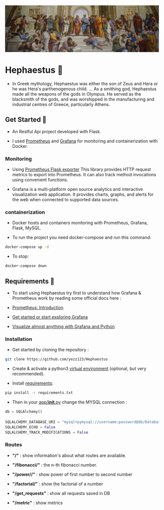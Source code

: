 <p align="center">
    <img src=".github/school-of-athens.jpg" alt="School of Athena">
</p>

# Hephaestus :rocket:

- In Greek mythology, Hephaestus was either the son of Zeus and Hera or he was Hera's parthenogenous child. ... As a smithing god, Hephaestus made all the weapons of the gods in Olympus. He served as the blacksmith of the gods, and was worshipped in the manufacturing and industrial centres of Greece, particularly Athens.

## Get Started :rocket:

- An Restful Api project developed with Flask.

- I used [Prometheus](https://prometheus.io/) and [Grafana](https://grafana.com/) for monitoring and containerization with Docker.

### Monitoring

- Using [Prometheus Flask exporter](https://pypi.org/project/prometheus-flask-exporter/) This library provides HTTP request metrics to export into Prometheus. It can also track method invocations using convenient functions.

- Grafana is a multi-platform open source analytics and interactive visualization web application. It provides charts, graphs, and alerts for the web when connected to supported data sources.

### containerization

- Docker hosts and containers monitoring with Prometheus, Grafana, Flask, MySQL.

- To run the project you need docker-compose and run this command:

```bash
docker-compose up -d
```

- To stop:

```bash
docker-compose down
```

## Requirements :rocket:

- To start using Hephaestus try first to understand how Grafana & Prometheus work by reading some official docs here :

- [Prometheus: Introduction](https://prometheus.io/docs/introduction/overview/)

- [Get started or start exploring Grafana](https://grafana.com/docs/)

- [Visualize almost anything with Grafana and Python](http://oz123.github.io/writings/2019-06-16-Visualize-almost-anything-with-Grafana-and-Python/index.html)

### Installation

- Get started by cloning the repository :

```bash
git clone https://github.com/yezz123/Hephaestus
```

- Create & activate a python3 [virtual environment](https://docs.python.org/3/tutorial/venv.html) (optional, but very recommended).

- Install [requirements](requirements.txt):

```bash
pip install -r requirements.txt
```

- Then in your [app/**init**.py](app/__init__.py) change the MYSQL connection :

```py
db = SQLAlchemy()

SQLALCHEMY_DATABASE_URI = "mysql+pymysql://username:password@db/Database_db"
SQLALCHEMY_ECHO = False
SQLALCHEMY_TRACK_MODIFICATIONS = False
```

### Routes

- **"/"** : show information's about what routes are available.

- **"/fibonacci/<int>"** : the n-th fibonacci number.

- **"/power/<float>/<float>"** : show power of first number to second number

- **"/factorial/<int>"** : show the factorial of a number

- **"/get_requests"** : show all requests saved in DB

- **"/metric"** : show metrics

